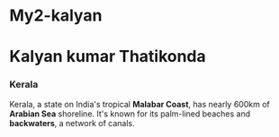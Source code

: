 # My2-kalyan
# Kalyan kumar Thatikonda
### Kerala
Kerala, a state on India's tropical **Malabar Coast**, has nearly 600km of **Arabian Sea** shoreline. It's known for its palm-lined beaches and **backwaters**, a network of canals.